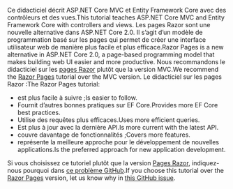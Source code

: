 <span data-ttu-id="6b5c2-101">Ce didacticiel décrit ASP.NET Core MVC et Entity Framework Core avec des contrôleurs et des vues.</span><span class="sxs-lookup"><span data-stu-id="6b5c2-101">This tutorial teaches ASP.NET Core MVC and Entity Framework Core with controllers and views.</span></span> <span data-ttu-id="6b5c2-102">Les pages Razor sont une nouvelle alternative dans ASP.NET Core 2.0. Il s’agit d’un modèle de programmation basé sur les pages qui permet de créer une interface utilisateur web de manière plus facile et plus efficace.</span><span class="sxs-lookup"><span data-stu-id="6b5c2-102">Razor Pages is a new alternative in ASP.NET Core 2.0, a page-based programming model that makes building web UI easier and more productive.</span></span> <span data-ttu-id="6b5c2-103">Nous recommandons le didacticiel sur les [pages Razor](xref:data/ef-rp/intro) plutôt que la version MVC.</span><span class="sxs-lookup"><span data-stu-id="6b5c2-103">We recommend the [Razor Pages](xref:data/ef-rp/intro) tutorial over the MVC version.</span></span> <span data-ttu-id="6b5c2-104">Le didacticiel sur les pages Razor :</span><span class="sxs-lookup"><span data-stu-id="6b5c2-104">The Razor Pages tutorial:</span></span>

* <span data-ttu-id="6b5c2-105">est plus facile à suivre ;</span><span class="sxs-lookup"><span data-stu-id="6b5c2-105">Is easier to follow.</span></span>
* <span data-ttu-id="6b5c2-106">Fournit d’autres bonnes pratiques sur EF Core.</span><span class="sxs-lookup"><span data-stu-id="6b5c2-106">Provides more EF Core best practices.</span></span>
* <span data-ttu-id="6b5c2-107">Utilise des requêtes plus efficaces.</span><span class="sxs-lookup"><span data-stu-id="6b5c2-107">Uses more efficient queries.</span></span>
* <span data-ttu-id="6b5c2-108">Est plus à jour avec la dernière API.</span><span class="sxs-lookup"><span data-stu-id="6b5c2-108">Is more current with the latest API.</span></span>
* <span data-ttu-id="6b5c2-109">couvre davantage de fonctionnalités ;</span><span class="sxs-lookup"><span data-stu-id="6b5c2-109">Covers more features.</span></span>
* <span data-ttu-id="6b5c2-110">représente la meilleure approche pour le développement de nouvelles applications.</span><span class="sxs-lookup"><span data-stu-id="6b5c2-110">Is the preferred approach for new application development.</span></span>

<span data-ttu-id="6b5c2-111">Si vous choisissez ce tutoriel plutôt que la version [Pages Razor](xref:data/ef-rp/intro), indiquez-nous pourquoi dans [ce problème GitHub](https://github.com/aspnet/Docs/issues/6146).</span><span class="sxs-lookup"><span data-stu-id="6b5c2-111">If you choose this tutorial over the [Razor Pages](xref:data/ef-rp/intro) version, let us know why in [this GitHub issue](https://github.com/aspnet/Docs/issues/6146).</span></span>
